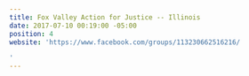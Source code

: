 ```yaml
---
title: Fox Valley Action for Justice -- Illinois
date: 2017-07-10 00:19:00 -05:00
position: 4
website: 'https://www.facebook.com/groups/113230662516216/

'
---
```


